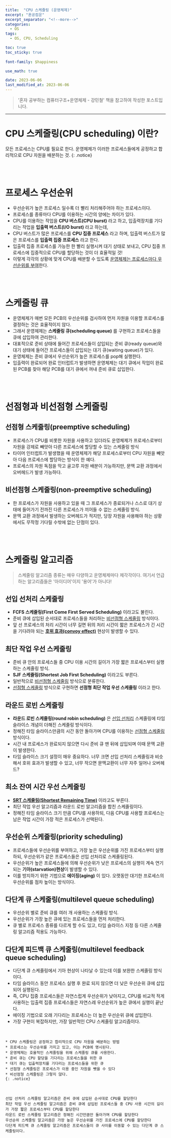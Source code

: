 ```yaml
---
title:  "CPU 스케쥴링 (운영체제)"
excerpt: "혼공컴운"
excerpt_separator: "<!--more-->"
categories:
  - OS
tags:
  - OS, CPU, Scheduling

toc: true
toc_sticky: true
 
font-family: $happiness

use_math: true

date: 2023-06-06
last_modified_at: 2023-06-06
---
```


> '혼자 공부하는 컴퓨터구조+운영체제 - 강민철' 책을 참고하여 작성한 포스트입니다.

---

# CPU 스케줄링(CPU scheduling) 이란?
모든 프로세스는 CPU를 필요로 한다.
운영체제가 이러한 프로세스들에게 공정하고 합리적으로 CPU 자원을 배분하는 것.
{: .notice} 

<br><br>

# 프로세스 우선순위
* 우선순위가 높은 프로세스 일수록 더 빨리 처리해주어야 하는 프로세스이다.
* 프로세스를 종류마다 CPU를 이용하는 시간의 양에는 차이가 있다.
* CPU를 이용하는 작업을 **CPU 버스트(CPU burst)** 라고 하고, 입출력장치를 기다리는 작업을 **입출력 버스트(I/O burst)** 라고 하는데,
* CPU 버스트가 많은 프로세스를 **</u>CPU 집중 프로세스</u>** 라고 하며, 입출력 버스트가 많은 프로세스를 **</u>입출력 집중 프로세스</u>** 라고 한다.
* 입출력 집중 프로세스를 가능한 한 빨리 실행시켜 대기 상태로 보내고, CPU 집중 프로세스에 집중적으로 CPU를 할당하는 것이 더 효율적일 것!
* 이렇게 각각의 상황에 맞게 CPU를 배분할 수 있도록 <u>운영체제는 프로세스마다 우선순위를 부여</u>한다.

<br><br>

# 스케줄링 큐
* 운영체제가 매번 모든 PCB의 우선순위를 검사하여 먼저 자원을 이용할 프로세스를 결정하는 것은 효율적이지 않다.
* 그래서 운영체제는 **스케줄링 큐(scheduling queue)** 를 구현하고 프로세스들을 큐에 삽입하여 관리한다.
* 대표적으로 준비 상태에 들어간 프로세스들이 삽입되는 준비 큐(ready queue)와 대기 상태에 들어간 프로세스들이 삽입되는 대기 큐(waiting queue)가 있다.
* 운영체제는 준비 큐에서 우선순위가 높은 프로세스를 pop해 실행한다.
* 입출력이 완료되어 완료 인터럽트가 발생하면 운영체제는 대기 큐에서 작업이 완료된 PCB를 찾아 해당 PCB를 대기 큐에서 꺼내 준비 큐로 삽입한다.

<br><br>

# 선점형과 비선점형 스케줄링

## 선점형 스케줄링(preemptive scheduling)
* 프로세스가 CPU를 비롯한 자원을 사용하고 있더라도 운영체제가 프로세스로부터 자원을 강제로 빼앗아 다른 프로세스에 할당할 수 있는 스케줄링 방식
* 타이머 인터럽트가 발생했을 때 운영체제가 해당 프로세스로부터 CPU 자원을 빼앗아 다음 프로세스에 할당하는 방식이 한 예다.
* 프로세스의 자원 독점을 막고 골고루 자원 배분이 가능하지만, 문맥 교환 과정에서 오버헤드가 발생 가능하다.

## 비선점형 스케줄링(non-preemptive scheduling)
* 한 프로세스가 자원을 사용하고 있을 때 그 프로세스가 종료되거나 스스로 대기 상태에 들어가기 전까진 다른 프로세스가 끼어들 수 없는 스케줄링 방식.
* 문맥 교환 과정에서 발생하는 오버헤드가 적지만, 당장 자원을 사용해야 하는 상황에서도 무작정 기다릴 수밖에 없는 단점이 있다.



<br>
<br>

# 스케줄링 알고리즘

> 스케줄링 알고리즘 종류는 매우 다양하고 운영체제마다 제각각이다. 여기서 언급하는 알고리즘들은 '아이디어'이지 '용어'가 아니다!

## 선입 선처리 스케줄링
* **FCFS 스케줄링(First Come First Served Scheduling)** 이라고도 불린다.
* 준비 큐에 삽입된 순서대로 프로세스들을 처리하는 <u>비선점형 스케줄링</u> 방식이다.
* 앞 선 프로세스의 처리 시간이 너무 길면 뒤의 처리 시간이 짧은 프로세스가 긴 시간을 기다려야 되는 **<u>호위 효과(convoy effect)</u>** 현상이 발생할 수 있다.

## 최단 작업 우선 스케줄링
* 준비 큐 안의 프로세스들 중 CPU 이용 시간의 길이가 가장 짧은 프로세스부터 실행하는 스케줄링 방식.
* **SJF 스케줄링(Shortest Job First Scheduling)** 이라고도 부른다.
* 일반적으로 <u>비선점형 스케줄링</u> 방식으로 분류한다.
* <u>선점형 스케줄링</u> 방식으로 구현하면 **선점형 최단 작업 우선 스케줄링** 이라고 한다.

## 라운드 로빈 스케줄링
* **라운드 로빈 스케줄링(round robin scheduling)** 은 <u>선입 선처리</u> 스케줄링에 타임 슬라이스 개념이 더해진 스케줄링 방식이다.
* 정해진 타임 슬라이스만큼의 시간 동안 돌아가며 CPU를 이용하는 <u>선점형 스케줄링</u> 방식이다.
* 시간 내 프로세스가 완료되지 않으면 다시 준비 큐 맨 뒤에 삽입되며 이때 문맥 교환이 발생한다.
* 타임 슬라이스 크기 설정이 매우 중요하다. 너무 크면 선입 선처리 스케줄링과 비슷해서 호위 효과가 발생할 수 있고, 너무 작으면 문맥교환이 너무 자주 일어나 오버헤드?

## 최소 잔여 시간 우선 스케줄링
* **<u>SRT 스케줄링(Shortest Remaining Time)</u>** 이라고도 부른다.
* 최단 작업 우선 알고리즘과 라운드 로빈 알고리즘을 합친 스케줄링이다.
* 정해진 타임 슬라이스 크기 만큼 CPU를 사용하되, 다음 CPU를 사용할 프로세스는 남은 작업 시간이 가장 적은 프로세스가 선택된다.

## 우선순위 스케줄링(priority scheduling)
* 프로세스들에 우선순위를 부여하고, 가장 높은 우선순위를 가진 프로세스부터 실행하되, 우선순위가 같은 프로세스들은 선입 선처리로 스케줄링된다.
* 우선순위가 높은 프로세스들에 의해 우선순위가 낮은 프로세스의 실행이 계속 연기되는 **기아(starvation)현상**이 발생할 수 있다.
* 이를 방지하기 위한 기법으로 **에이징(aging)** 이 있다. 오랫동안 대기한 프로세스의 우선순위를 점차 높이는 방식이다.

## 다단계 큐 스케줄링(multilevel queue scheduling)
* 우선순위 별로 준비 큐를 여러 개 사용하는 스케줄링 방식.
* 우선순위가 가장 높은 큐에 있는 프로세스들을 먼저 처리한다.
* 큐 별로 프로세스 종류를 다르게 할 수도 있고, 타임 슬라이스 지정 등 다른 스케줄링 알고리즘 적용도 가능하다.

## 다단계 피드백 큐 스케줄링(multilevel feedback queue scheduling)
* 다단계 큐 스케줄링에서 기아 현상이 나타날 수 있는데 이를 보완한 스케줄링 방식이다.
* 타임 슬라이스 동안 프로세스 실행 후 완료 되지 않으면 더 낮은 우선순위 큐에 삽입되어 실행된다.
* 즉, CPU 집중 프로세스들은 자연스럽게 우선순위가 낮아지고, CPU를 비교적 적게 사용하는 입출력 집중 프로세스들은 자연스레 우선순위가 높은 큐에서 실행이 끝난다.
* 에이징 기법으로 오래 기다리는 프로세스는 더 높은 우선순위 큐에 삽입한다.
* 가장 구현이 복잡하지만, 가장 일반적인 CPU 스케줄링 알고리즘이다.


<br>


    * CPU 스케줄링은 공정하고 합리적으로 CPU 자원을 배분하는 방법
    * 프로세스는 우선순위를 가지고 있고, 이는 PCB에 명시된다.
    * 운영체제는 호율적인 스케줄링을 위해 스케줄링 큐를 사용한다.
    * 준비 큐는 CPU 할당을 기다리는 프로세스들을 위한 큐
    * 대기 큐는 입출력장치를 기다리는 프로세스들을 위한 큐
    * 선점형 스케줄링은 프로세스가 이용 중인 자원을 뺏을 수 있다
    * 비선점형 스케줄링은 그렇지 않다.
    {: .notice} 

<br>

```
선입 선처리 스케줄링 알고리즘은 준비 큐에 삽입된 순서대로 CPU를 할당한다
최단 작업 우선 스케줄링 알고리즘은 준비 큐에 삽입된 프로세스들 중 CPU 사용 시간의 길이가 가장 짧은 프로세스부터 CPU를 할당한다
라운드 로빈 스케줄링 알고리즘은 정해진 시간만큼만 돌아가며 CPU를 할당한다
우선순위 스케줄링 알고리즘은 가장 높은 우선순위를 가진 프로세스에 CPU를 할당한다
다단계 피드백 큐 스케줄링 알고리즘은 프로세스들이 큐 사이를 이동할 수 있는 다단계 큐 스케줄링이다.
```
